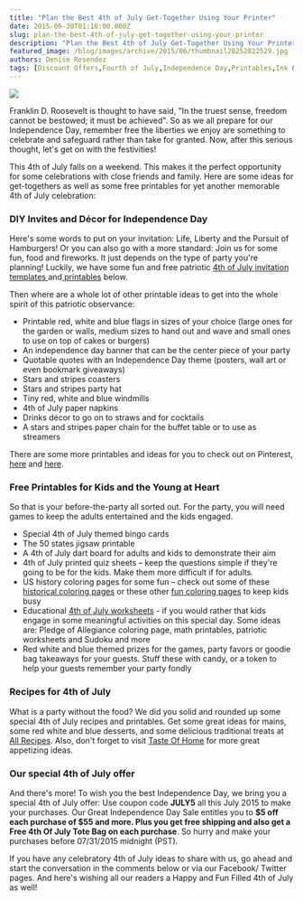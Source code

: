 ```yaml
---
title: "Plan the Best 4th of July Get-Together Using Your Printer"
date: 2015-06-30T01:16:00.000Z
slug: plan-the-best-4th-of-july-get-together-using-your-printer
description: "Plan the Best 4th of July Get-Together Using Your Printer"
featured_image: /blog/images/archive/2015/06/thumbnail2B252822529.jpg
authors: Denise Resendez
tags: [Discount Offers,Fourth of July,Independence Day,Printables,Ink &amp; Toner,DIY]
---
```


[![](/blog/images/july-4th-banner.jpg)](/blog/images/july-4th-banner.jpg)

Franklin D. Roosevelt is thought to have said, "In the truest sense, freedom cannot be bestowed; it must be achieved". So as we all prepare for our Independence Day, remember free the liberties we enjoy are something to celebrate and safeguard rather than take for granted. Now, after this serious thought, let's get on with the festivities!

This 4th of July falls on a weekend. This makes it the perfect opportunity for some celebrations with close friends and family. Here are some ideas for get-togethers as well as some free printables for yet another memorable 4th of July celebration:

### DIY Invites and Décor for Independence Day

Here's some words to put on your invitation: Life, Liberty and the Pursuit of Hamburgers! Or you can also go with a more standard: Join us for some fun, food and fireworks. It just depends on the type of party you're planning! Luckily, we have some fun and free patriotic [4th of July invitation templates ](https://www.greetingsisland.com/invitations/holidays/4th-of-july)and[ printables](https://www.hooverwebdesign.com/4th-of-july-free-printable-invitations.html) below.

Then where are a whole lot of other printable ideas to get into the whole spirit of this patriotic observance:

* Printable red, white and blue flags in sizes of your choice (large ones for the garden or walls, medium sizes to hand out and wave and small ones to use on top of cakes or burgers)
* An independence day banner that can be the center piece of your party
* Quotable quotes with an Independence Day theme (posters, wall art or even bookmark giveaways)
* Stars and stripes coasters
* Stars and stripes party hat
* Tiny red, white and blue windmills
* 4th of July paper napkins
* Drinks décor to go on to straws and for cocktails
* A stars and stripes paper chain for the buffet table or to use as streamers

There are some more printables and ideas for you to check out on Pinterest, [here](https://in.pinterest.com/katibug/memorial-day-fourth-of-july/) and [here](https://www.pinterest.com/ThePartyTeacher/free-printables-4th-of-july/).


### Free Printables for Kids and the Young at Heart

So that is your before-the-party all sorted out. For the party, you will need games to keep the adults entertained and the kids engaged.

* Special 4th of July themed bingo cards
* The 50 states jigsaw printable
* A 4th of July dart board for adults and kids to demonstrate their aim
* 4th of July printed quiz sheets – keep the questions simple if they're going to be for the kids. Make them more difficult if for adults.
* US history coloring pages for some fun – check out some of these [historical coloring pages](https://www.activityvillage.co.uk/us-history-colouring-pages) or these other [fun coloring pages](https://www.mes-english.com/coloring/fourthofjuly.php) to keep kids busy
* Educational [4th of July worksheets](https://www.education.com/worksheets/fourth-of-july/) \- if you would rather that kids engage in some meaningful activities on this special day. Some ideas are: Pledge of Allegiance coloring page, math printables, patriotic worksheets and Sudoku and more
* Red white and blue themed prizes for the games, party favors or goodie bag takeaways for your guests. Stuff these with candy, or a token to help your guests remember your party fondly

### Recipes for 4th of July

What is a party without the food? We did you solid and rounded up some special 4th of July recipes and printables. Get some great ideas for mains, some red white and blue desserts, and some delicious traditional treats at [All Recipes](https://www.allrecipes.com). Also, don't forget to visit [Taste Of Home](https://www.tasteofhome.com) for more great appetizing ideas.

### Our special 4th of July offer

And there's more! To wish you the best Independence Day, we bring you a special 4th of July offer: Use coupon code **JULY5** all this July 2015 to make your purchases. Our Great Independence Day Sale entitles you to **$5 off each purchase of $55 and more. Plus you get free shipping and also get a Free 4th Of July Tote Bag on each purchase**. So hurry and make your purchases before 07/31/2015 midnight (PST).

If you have any celebratory 4th of July ideas to share with us, go ahead and start the conversation in the comments below or via our Facebook/ Twitter pages. And here's wishing all our readers a Happy and Fun Filled 4th of July as well!